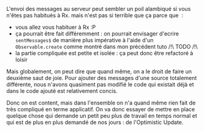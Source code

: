 
L'envoi des messages au serveur peut sembler un poil alambiqué si vous n'êtes pas habitués à Rx. mais n'est pas si terrible que ça parce que &nbsp;:
* vous allez vous habituer à Rx :P
* ça pourrait être fait différemment&nbsp;: on pourrait envisager d'ecrire `sentMessages$` de manière plus impérative à l'aide d'un `Observable.create` comme montré dans mon précédent tuto /!\\ TODO /!\\
* la partie compliquée est petite et isolée&nbsp;: ça peut donc être refactoré à loisir

Mais globalement, on peut dire que quand même, on a le droit de faire un deuxième saut de joie. Pour ajouter des messages d'une source totalement différente, nous n'avons quasiment pas modifié le code qui existait déjà et dans le code ajouté est relativement concis.

Donc on est content, mais dans l'ensemble on n'a quand même rien fait de très compliqué en terme applicatif. On va donc essayer de mettre en place quelque chose qui demande un petit peu plus de travail en temps normal et qui est de plus en plus demandé de nos jours&nbsp;: de l'Optimistic Update.
